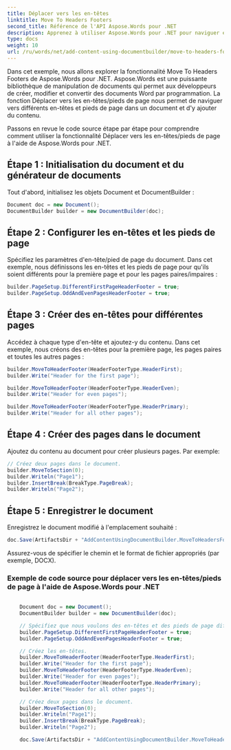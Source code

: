 ```yaml
---
title: Déplacer vers les en-têtes
linktitle: Move To Headers Footers
second_title: Référence de l'API Aspose.Words pour .NET
description: Apprenez à utiliser Aspose.Words pour .NET pour naviguer et modifier les en-têtes et les pieds de page dans les documents Word avec ce guide étape par étape.
type: docs
weight: 10
url: /ru/words/net/add-content-using-documentbuilder/move-to-headers-footers/
---
```


Dans cet exemple, nous allons explorer la fonctionnalité Move To Headers Footers de Aspose.Words pour .NET. Aspose.Words est une puissante bibliothèque de manipulation de documents qui permet aux développeurs de créer, modifier et convertir des documents Word par programmation. La fonction Déplacer vers les en-têtes/pieds de page nous permet de naviguer vers différents en-têtes et pieds de page dans un document et d'y ajouter du contenu.

Passons en revue le code source étape par étape pour comprendre comment utiliser la fonctionnalité Déplacer vers les en-têtes/pieds de page à l'aide de Aspose.Words pour .NET.



## Étape 1 : Initialisation du document et du générateur de documents

Tout d'abord, initialisez les objets Document et DocumentBuilder :

```csharp
Document doc = new Document();
DocumentBuilder builder = new DocumentBuilder(doc);
```

## Étape 2 : Configurer les en-têtes et les pieds de page

Spécifiez les paramètres d'en-tête/pied de page du document. Dans cet exemple, nous définissons les en-têtes et les pieds de page pour qu'ils soient différents pour la première page et pour les pages paires/impaires :

```csharp
builder.PageSetup.DifferentFirstPageHeaderFooter = true;
builder.PageSetup.OddAndEvenPagesHeaderFooter = true;
```

## Étape 3 : Créer des en-têtes pour différentes pages

Accédez à chaque type d'en-tête et ajoutez-y du contenu. Dans cet exemple, nous créons des en-têtes pour la première page, les pages paires et toutes les autres pages :

```csharp
builder.MoveToHeaderFooter(HeaderFooterType.HeaderFirst);
builder.Write("Header for the first page");

builder.MoveToHeaderFooter(HeaderFooterType.HeaderEven);
builder.Write("Header for even pages");

builder.MoveToHeaderFooter(HeaderFooterType.HeaderPrimary);
builder.Write("Header for all other pages");
```

## Étape 4 : Créer des pages dans le document
Ajoutez du contenu au document pour créer plusieurs pages. Par exemple:

```csharp
// Créez deux pages dans le document.
builder.MoveToSection(0);
builder.Writeln("Page1");
builder.InsertBreak(BreakType.PageBreak);
builder.Writeln("Page2");
```
## Étape 5 : Enregistrer le document

Enregistrez le document modifié à l'emplacement souhaité :

```csharp
doc.Save(ArtifactsDir + "AddContentUsingDocumentBuilder.MoveToHeadersFooters.docx");
```

Assurez-vous de spécifier le chemin et le format de fichier appropriés (par exemple, DOCX).

### Exemple de code source pour déplacer vers les en-têtes/pieds de page à l'aide de Aspose.Words pour .NET

```csharp

	Document doc = new Document();
	DocumentBuilder builder = new DocumentBuilder(doc);

	// Spécifiez que nous voulons des en-têtes et des pieds de page différents pour les premières pages, paires et impaires.
	builder.PageSetup.DifferentFirstPageHeaderFooter = true;
	builder.PageSetup.OddAndEvenPagesHeaderFooter = true;

	// Créez les en-têtes.
	builder.MoveToHeaderFooter(HeaderFooterType.HeaderFirst);
	builder.Write("Header for the first page");
	builder.MoveToHeaderFooter(HeaderFooterType.HeaderEven);
	builder.Write("Header for even pages");
	builder.MoveToHeaderFooter(HeaderFooterType.HeaderPrimary);
	builder.Write("Header for all other pages");

	// Créez deux pages dans le document.
	builder.MoveToSection(0);
	builder.Writeln("Page1");
	builder.InsertBreak(BreakType.PageBreak);
	builder.Writeln("Page2");

	doc.Save(ArtifactsDir + "AddContentUsingDocumentBuilder.MoveToHeadersFooters.docx");

```
